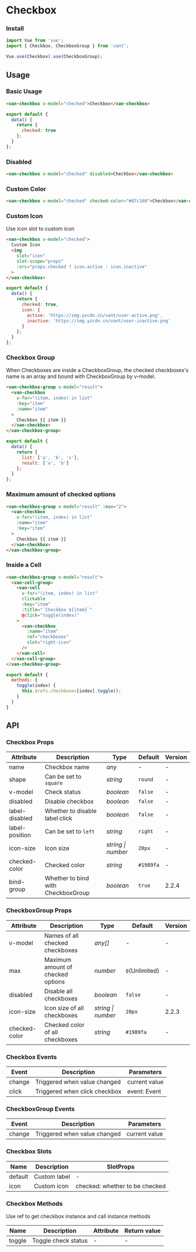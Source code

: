# Checkbox

### Install

``` javascript
import Vue from 'vue';
import { Checkbox, CheckboxGroup } from 'vant';

Vue.use(Checkbox).use(CheckboxGroup);
```

## Usage

### Basic Usage

```html
<van-checkbox v-model="checked">Checkbox</van-checkbox>
```

```javascript
export default {
  data() {
    return {
      checked: true
    };
  }
};
```

### Disabled

```html
<van-checkbox v-model="checked" disabled>Checkbox</van-checkbox>
```

### Custom Color

```html
<van-checkbox v-model="checked" checked-color="#07c160">Checkbox</van-checkbox>
```

### Custom Icon

Use icon slot to custom icon

```html
<van-checkbox v-model="checked">
  Custom Icon
  <img
    slot="icon"
    slot-scope="props"
    :src="props.checked ? icon.active : icon.inactive"
  >
</van-checkbox>
```

```js
export default {
  data() {
    return {
      checked: true,
      icon: {
        active: 'https://img.yzcdn.cn/vant/user-active.png',
        inactive: 'https://img.yzcdn.cn/vant/user-inactive.png'
      }
    };
  }
};
```

### Checkbox Group

When Checkboxes are inside a CheckboxGroup, the checked checkboxes's name is an array and bound with CheckboxGroup by v-model.

```html
<van-checkbox-group v-model="result">
  <van-checkbox
    v-for="(item, index) in list"
    :key="item"
    :name="item"
  >
    Checkbox {{ item }}
  </van-checkbox>
</van-checkbox-group>
```

```javascript
export default {
  data() {
    return {
      list: ['a', 'b', 'c'],
      result: ['a', 'b']
    };
  }
};
```

### Maximum amount of checked options

```html
<van-checkbox-group v-model="result" :max="2">
  <van-checkbox
    v-for="(item, index) in list"
    :name="item"
    :key="item"
  >
    Checkbox {{ item }}
  </van-checkbox>
</van-checkbox-group>
```

### Inside a Cell

```html
<van-checkbox-group v-model="result">
  <van-cell-group>
    <van-cell
      v-for="(item, index) in list"
      clickable
      :key="item"
      :title="`Checkbox ${item}`"
      @click="toggle(index)"
    >
      <van-checkbox
        :name="item"
        ref="checkboxes"
        slot="right-icon"
      />
    </van-cell>
  </van-cell-group>
</van-checkbox-group>
```

```js
export default {
  methods: {
    toggle(index) {
      this.$refs.checkboxes[index].toggle();
    }
  }
}
```

## API

### Checkbox Props

| Attribute | Description | Type | Default | Version |
|------|------|------|------|------|
| name | Checkbox name | *any* | - | - |
| shape | Can be set to `square` | *string* | `round` | - |
| v-model | Check status | *boolean* | `false` | - |
| disabled | Disable checkbox | *boolean* | `false` | - |
| label-disabled | Whether to disable label click | *boolean* | `false` | - |
| label-position | Can be set to `left` | *string* | `right` | - |
| icon-size | Icon size | *string \| number* | `20px` | - |
| checked-color | Checked color | *string* | `#1989fa` | - | - |
| bind-group | Whether to bind with CheckboxGroup | *boolean* | `true` | 2.2.4 |

### CheckboxGroup Props

| Attribute | Description | Type | Default | Version |
|------|------|------|------|------|
| v-model | Names of all checked checkboxes | *any[]* | - | - |
| max | Maximum amount of checked options | *number* | `0`(Unlimited) | - |
| disabled | Disable all checkboxes | *boolean* | `false` | - |
| icon-size | Icon size of all checkboxes | *string \| number* | `20px` | 2.2.3 |
| checked-color | Checked color of all checkboxes | *string* | `#1989fa` | - | 2.2.3 |

### Checkbox Events

| Event | Description | Parameters |
|------|------|------|
| change | Triggered when value changed | current value |
| click | Triggered when click checkbox | event: Event |

### CheckboxGroup Events

| Event | Description | Parameters |
|------|------|------|
| change | Triggered when value changed | current value |

### Checkbox Slots

| Name | Description | SlotProps |
|------|------|------|
| default | Custom label | - |
| icon | Custom icon | checked: whether to be checked |

### Checkbox Methods

Use ref to get checkbox instance and call instance methods

| Name | Description | Attribute | Return value |
|------|------|------|------|
| toggle | Toggle check status | - | - |
